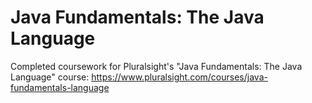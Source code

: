 # Java Fundamentals: The Java Language
Completed coursework for Pluralsight's "Java Fundamentals: The Java Language" course: 
https://www.pluralsight.com/courses/java-fundamentals-language
